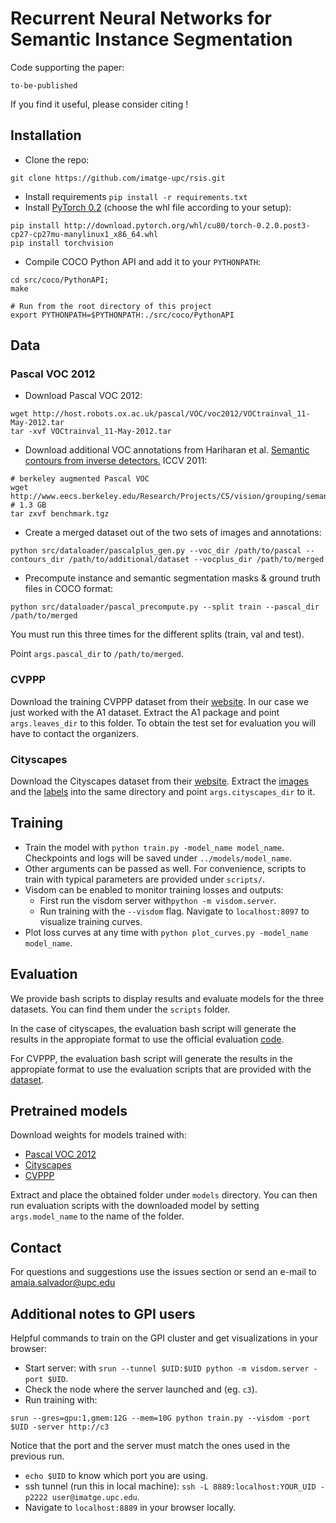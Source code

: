 # Recurrent Neural Networks for Semantic Instance Segmentation

Code supporting the paper:

```
to-be-published 
```

If you find it useful, please consider citing !

## Installation
- Clone the repo:

```shell
git clone https://github.com/imatge-upc/rsis.git
```

- Install requirements ```pip install -r requirements.txt``` 
- Install [PyTorch 0.2](http://pytorch.org/) (choose the whl file according to your setup):

```shell
pip install http://download.pytorch.org/whl/cu80/torch-0.2.0.post3-cp27-cp27mu-manylinux1_x86_64.whl  
pip install torchvision
```

- Compile COCO Python API and add it to your ```PYTHONPATH```:

```shell
cd src/coco/PythonAPI;
make
```

```shell
# Run from the root directory of this project
export PYTHONPATH=$PYTHONPATH:./src/coco/PythonAPI
```

## Data

### Pascal VOC 2012

- Download Pascal VOC 2012:

```shell
wget http://host.robots.ox.ac.uk/pascal/VOC/voc2012/VOCtrainval_11-May-2012.tar
tar -xvf VOCtrainval_11-May-2012.tar
```
- Download additional VOC annotations from Hariharan et al. [Semantic contours from inverse detectors.](http://home.bharathh.info/pubs/pdfs/BharathICCV2011.pdf) ICCV 2011:

```shell
# berkeley augmented Pascal VOC
wget http://www.eecs.berkeley.edu/Research/Projects/CS/vision/grouping/semantic_contours/benchmark.tgz # 1.3 GB
tar zxvf benchmark.tgz
```

- Create a merged dataset out of the two sets of images and annotations: 
```
python src/dataloader/pascalplus_gen.py --voc_dir /path/to/pascal --contours_dir /path/to/additional/dataset --vocplus_dir /path/to/merged
```
- Precompute instance and semantic segmentation masks & ground truth files in COCO format:

```
python src/dataloader/pascal_precompute.py --split train --pascal_dir /path/to/merged
``` 

You must run this three times for the different splits (train, val and test).

Point ```args.pascal_dir``` to ```/path/to/merged```.

### CVPPP

Download the training CVPPP dataset from their [website](https://www.plant-phenotyping.org/datasets-download). In our case we just worked with the A1 dataset. Extract the A1 package and point ```args.leaves_dir``` to this folder.  To obtain the test set for evaluation you will have to contact the organizers.

### Cityscapes

Download the Cityscapes dataset from their [website](https://www.cityscapes-dataset.com/downloads/). Extract the [images](https://www.cityscapes-dataset.com/file-handling/?packageID=3) and the [labels](https://www.cityscapes-dataset.com/file-handling/?packageID=1) into the same directory and point ```args.cityscapes_dir``` to it.


## Training

- Train the model with ```python train.py -model_name model_name```. Checkpoints and logs will be saved under ```../models/model_name```. 
- Other arguments can be passed as well. For convenience, scripts to train with typical parameters are provided under ```scripts/```.
- Visdom can be enabled to monitor training losses and outputs:
	- First run the visdom server with```python -m visdom.server```.
	- Run training with the ```--visdom``` flag. Navigate to ```localhost:8097``` to visualize training curves.
- Plot loss curves at any time with ```python plot_curves.py -model_name model_name```.

## Evaluation

We provide bash scripts to display results and evaluate models for the three datasets. You can find them under the ```scripts``` folder.

In the case of cityscapes, the evaluation bash script will generate the results in the appropiate format to use the official evaluation [code](https://github.com/mcordts/cityscapesScripts). 

For CVPPP, the evaluation bash script will generate the results in the appropiate format to use the evaluation scripts that are provided with the [dataset](https://www.plant-phenotyping.org/datasets-download).

## Pretrained models

Download weights for models trained with:

- [Pascal VOC 2012](https://mega.nz/#!988QkDZS!3Mnn_A3XnhynEfsfPGKDUAPRmAMtFqyIf_0xrxU0obU)
- [Cityscapes](https://mega.nz/#!UhEESZ4a!UByeXh91wncbmJu-UaKJgpoZF5_KkuWEveTRxaKIxAE)
- [CVPPP](https://mega.nz/#!F5lBgJSD!DzOzaq6NBWPgLzVgPD1n9AmMmfNNmXLs0FguSUOhmO0)

Extract and place the obtained folder under ```models``` directory. 
You can then run evaluation scripts with the downloaded model by setting ```args.model_name``` to the name of the folder.

## Contact

For questions and suggestions use the issues section or send an e-mail to amaia.salvador@upc.edu

## Additional notes to GPI users	

Helpful commands to train on the GPI cluster and get visualizations in your browser:

- Start server: with ```srun --tunnel $UID:$UID python -m visdom.server -port $UID```. 
- Check the node where the server launched and (eg. ```c3```).
- Run training with: 
```
srun --gres=gpu:1,gmem:12G --mem=10G python train.py --visdom -port $UID -server http://c3
``` 
  Notice that the port and the server must match the ones used in the previous run.
- ```echo $UID``` to know which port you are using.
- ssh tunnel (run this in local machine): ```ssh -L 8889:localhost:YOUR_UID -p2222 user@imatge.upc.edu```.
- Navigate to ```localhost:8889``` in your browser locally.
